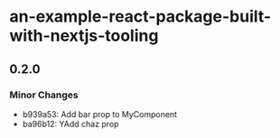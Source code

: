 # an-example-react-package-built-with-nextjs-tooling

## 0.2.0

### Minor Changes

- b939a53: Add bar prop to MyComponent
- ba96b12: YAdd chaz prop
